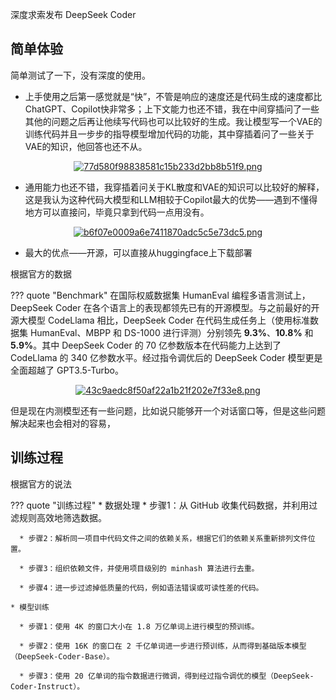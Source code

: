 深度求索发布 DeepSeek Coder

## 简单体验

简单测试了一下，没有深度的使用。

* 上手使用之后第一感觉就是“快”，不管是响应的速度还是代码生成的速度都比ChatGPT、Copilot快非常多；上下文能力也还不错，我在中间穿插问了一些其他的问题之后再让他续写代码也可以比较好的生成。我让模型写一个VAE的训练代码并且一步步的指导模型增加代码的功能，其中穿插着问了一些关于VAE的知识，他回答也还不从。

<center>
<a href="https://www.imagehub.cc/image/10L61I"><img src="https://s1.imagehub.cc/images/2023/11/04/77d580f98838581c15b233d2bb8b51f9.png" alt="77d580f98838581c15b233d2bb8b51f9.png" border="0" /></a>
</center>

* 通用能力也还不错，我穿插着问关于KL散度和VAE的知识可以比较好的解释，这是我认为这种代码大模型和LLM相较于Copilot最大的优势——遇到不懂得地方可以直接问，毕竟只拿到代码一点用没有。
<center>
  <a href="https://www.imagehub.cc/image/10Lnxh"><img src="https://s1.imagehub.cc/images/2023/11/04/b6f07e0009a6e7411870adc5c5e73dc5.png" alt="b6f07e0009a6e7411870adc5c5e73dc5.png" border="0" />
  </a>
</center>
  

* 最大的优点——开源，可以直接从huggingface上下载部署

根据官方的数据

??? quote "Benchmark"
    在国际权威数据集 HumanEval 编程多语言测试上，DeepSeek Coder 在各个语言上的表现都领先已有的开源模型。与之前最好的开源大模型 CodeLlama 相比，DeepSeek Coder 在代码生成任务上（使用标准数据集 HumanEval、MBPP 和 DS-1000 进行评测）分别领先 **9.3%**、**10.8%** 和 **5.9%**。其中 DeepSeek Coder 的 70 亿参数版本在代码能力上达到了 CodeLlama 的 340 亿参数水平。经过指令调优后的 DeepSeek Coder 模型更是全面超越了 GPT3.5-Turbo。
    <center>
    <a href="https://www.imagehub.cc/image/10LWnv"><img src="https://s1.imagehub.cc/images/2023/11/04/43c9aedc8f50af22a1b21f202e7f33e8.png" alt="43c9aedc8f50af22a1b21f202e7f33e8.png" border="0" /></a>
    </center>

但是现在内测模型还有一些问题，比如说只能够开一个对话窗口等，但是这些问题解决起来也会相对的容易，



## 训练过程

根据官方的说法

??? quote "训练过程"
    * 数据处理
      * 步骤1：从 GitHub 收集代码数据，并利用过滤规则高效地筛选数据。
      
      * 步骤2：解析同一项目中代码文件之间的依赖关系，根据它们的依赖关系重新排列文件位置。

      * 步骤3：组织依赖文件，并使用项目级别的 minhash 算法进行去重。

      * 步骤4：进一步过滤掉低质量的代码，例如语法错误或可读性差的代码。

    * 模型训练

      * 步骤1：使用 4K 的窗口大小在 1.8 万亿单词上进行模型的预训练。

      * 步骤2：使用 16K 的窗口在 2 千亿单词进一步进行预训练，从而得到基础版本模型（DeepSeek-Coder-Base）。

      * 步骤3：使用 20 亿单词的指令数据进行微调，得到经过指令调优的模型（DeepSeek-Coder-Instruct）。